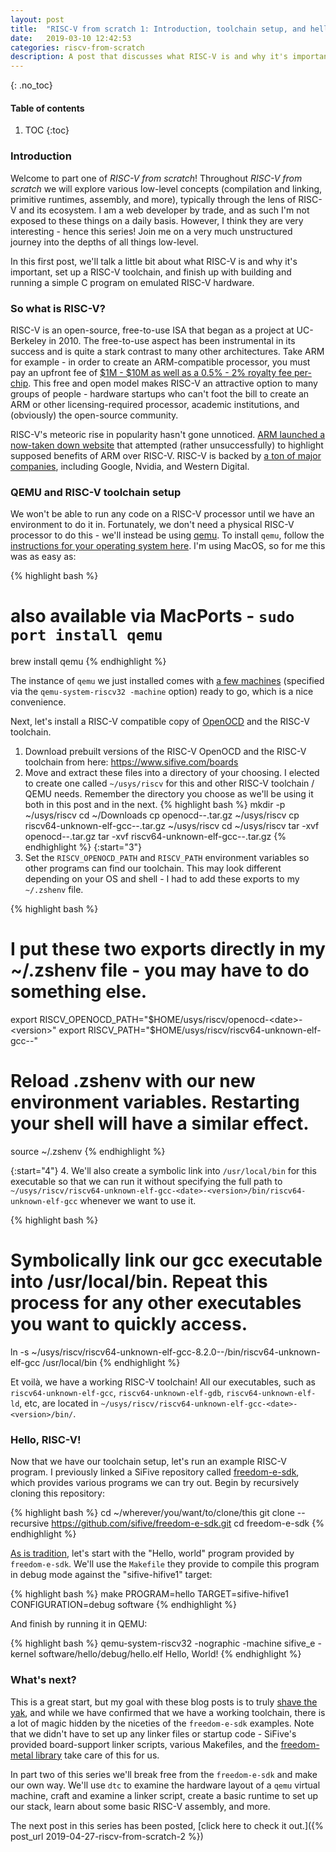 ```yaml
---
layout: post
title:  "RISC-V from scratch 1: Introduction, toolchain setup, and hello world!"
date:   2019-03-10 12:42:53
categories: riscv-from-scratch
description: A post that discusses what RISC-V is and why it's important, teaches readers how to install the GNU RISC-V toolchain, and walks through building and running a simple C program on emulated RISC-V hardware.
---
```


{: .no_toc}
#### Table of contents
1. TOC
{:toc}

### Introduction

Welcome to part one of *RISC-V from scratch*!  Throughout *RISC-V from scratch* we will explore various low-level concepts (compilation and linking, primitive runtimes, assembly, and more), typically through the lens of RISC-V and its ecosystem.  I am a web developer by trade, and as such I'm not exposed to these things on a daily basis.  However, I think they are very interesting - hence this series!  Join me on a very much unstructured journey into the depths of all things low-level.

In this first post, we'll talk a little bit about what RISC-V is and why it's important, set up a RISC-V toolchain, and finish up with building and running a simple C program on emulated RISC-V hardware.

### So what is RISC-V?

RISC-V is an open-source, free-to-use ISA that began as a project at UC-Berkeley in 2010.  The free-to-use aspect has been instrumental in its success and is quite a stark contrast to many other architectures.  Take ARM for example - in order to create an ARM-compatible processor, you must pay an upfront fee of [$1M - $10M as well as a 0.5% - 2% royalty fee per-chip](https://www.anandtech.com/show/7112/the-arm-diaries-part-1-how-arms-business-model-works/2).  This free and open model makes RISC-V an attractive option to many groups of people - hardware startups who can't foot the bill to create an ARM or other licensing-required processor, academic institutions, and (obviously) the open-source community.

RISC-V's meteoric rise in popularity hasn't gone unnoticed.  [ARM launched a now-taken down website](https://abopen.com/news/rattled-arm-launches-anti-risc-v-marketing-campaign/) that attempted (rather unsuccessfully) to highlight supposed benefits of ARM over RISC-V.  RISC-V is backed by [a ton of major companies](https://riscv.org/members-at-a-glance/), including Google, Nvidia, and Western Digital.

### QEMU and RISC-V toolchain setup

We won't be able to run any code on a RISC-V processor until we have an environment to do it in.  Fortunately, we don't need a physical RISC-V processor to do this - we'll instead be using [qemu](https://www.qemu.org).  To install `qemu`, follow the [instructions for your operating system here](https://www.qemu.org/download).  I'm using MacOS, so for me this was as easy as:

{% highlight bash %}
# also available via MacPorts - `sudo port install qemu`
brew install qemu
{% endhighlight %}

The instance of `qemu` we just installed comes with [a few machines](https://github.com/riscv/riscv-qemu/wiki#machines) (specified via the `qemu-system-riscv32 -machine` option) ready to go, which is a nice convenience.

Next, let's install a RISC-V compatible copy of [OpenOCD](http://openocd.org/) and the RISC-V toolchain.

1. Download prebuilt versions of the RISC-V OpenOCD and the RISC-V toolchain from here: <https://www.sifive.com/boards>
2. Move and extract these files into a directory of your choosing.   I elected to create one called `~/usys/riscv` for this and other RISC-V toolchain / QEMU needs.  Remember the directory you choose as we'll be using it both in this post and in the next.
{% highlight bash %}
mkdir -p ~/usys/riscv
cd ~/Downloads
cp openocd-<date>-<platform>.tar.gz ~/usys/riscv
cp riscv64-unknown-elf-gcc-<date>-<platform>.tar.gz ~/usys/riscv
cd ~/usys/riscv
tar -xvf openocd-<date>-<platform>.tar.gz
tar -xvf riscv64-unknown-elf-gcc-<date>-<platform>.tar.gz
{% endhighlight %}
{:start="3"}
3. Set the `RISCV_OPENOCD_PATH` and `RISCV_PATH` environment variables so other programs can find our toolchain.  This may look different depending on your OS and shell - I had to add these exports to my `~/.zshenv` file.

{% highlight bash %}
# I put these two exports directly in my ~/.zshenv file - you may have to do something else.
export RISCV_OPENOCD_PATH="$HOME/usys/riscv/openocd-<date>-<version>"
export RISCV_PATH="$HOME/usys/riscv/riscv64-unknown-elf-gcc-<date>-<version>"
# Reload .zshenv with our new environment variables.  Restarting your shell will have a similar effect.
source ~/.zshenv
{% endhighlight %}

{:start="4"}
4. We'll also create a symbolic link into `/usr/local/bin` for this executable so that we can run it without specifying the full path to `~/usys/riscv/riscv64-unknown-elf-gcc-<date>-<version>/bin/riscv64-unknown-elf-gcc` whenever we want to use it.

{% highlight bash %}
# Symbolically link our gcc executable into /usr/local/bin.  Repeat this process for any other executables you want to quickly access.
ln -s ~/usys/riscv/riscv64-unknown-elf-gcc-8.2.0-<date>-<version>/bin/riscv64-unknown-elf-gcc /usr/local/bin
{% endhighlight %}

Et voilà, we have a working RISC-V toolchain!  All our executables, such as `riscv64-unknown-elf-gcc`, `riscv64-unknown-elf-gdb`, `riscv64-unknown-elf-ld`, etc, are located in `~/usys/riscv/riscv64-unknown-elf-gcc-<date>-<version>/bin/`.

### Hello, RISC-V!

Now that we have our toolchain setup, let's run an example RISC-V program.  I previously linked a SiFive repository called [freedom-e-sdk](https://github.com/sifive/freedom-e-sdk), which provides various programs we can try out.  Begin by recursively cloning this repository:

{% highlight bash %}
cd ~/wherever/you/want/to/clone/this
git clone --recursive https://github.com/sifive/freedom-e-sdk.git
cd freedom-e-sdk
{% endhighlight %}

[As is tradition](https://stackoverflow.com/a/12785204), let's start with the "Hello, world" program provided by `freedom-e-sdk`.  We'll use the `Makefile` they provide to compile this program in debug mode against the "sifive-hifive1" target:

{% highlight bash %}
make PROGRAM=hello TARGET=sifive-hifive1 CONFIGURATION=debug software
{% endhighlight %}

And finish by running it in QEMU:

{% highlight bash %}
qemu-system-riscv32 -nographic -machine sifive_e -kernel software/hello/debug/hello.elf
Hello, World!
{% endhighlight %}

### What's next?

This is a great start, but my goal with these blog posts is to truly [shave the yak](https://seths.blog/2005/03/dont_shave_that/), and while we have confirmed that we have a working toolchain, there is a lot of magic hidden by the niceties of the `freedom-e-sdk` examples.  Note that we didn't have to set up any linker files or startup code - SiFive's provided board-support linker scripts, various Makefiles, and the [freedom-metal library](https://github.com/sifive/freedom-metal) take care of this for us.  

In part two of this series we'll break free from the `freedom-e-sdk` and make our own way.  We'll use `dtc` to examine the hardware layout of a `qemu` virtual machine, craft and examine a linker script, create a basic runtime to set up our stack, learn about some basic RISC-V assembly, and more.

The next post in this series has been posted, [click here to check it out.]({% post_url 2019-04-27-riscv-from-scratch-2 %})
